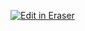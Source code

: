 <p><a target="_blank" href="https://app.eraser.io/workspace/4V79kdh82LGqWONFLrwu" id="edit-in-eraser-github-link"><img alt="Edit in Eraser" src="https://firebasestorage.googleapis.com/v0/b/second-petal-295822.appspot.com/o/images%2Fgithub%2FOpen%20in%20Eraser.svg?alt=media&amp;token=968381c8-a7e7-472a-8ed6-4a6626da5501"></a></p>




<!--- Eraser file: https://app.eraser.io/workspace/4V79kdh82LGqWONFLrwu --->